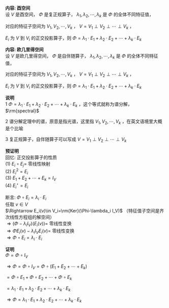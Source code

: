 **内容: 酉空间**  
设 $V$ 是酉空间， $\Phi$ 是复正规算子， $\lambda_1,\lambda_2,\cdots,\lambda_k$ 是 $\Phi$ 的全体不同特征值，  
  
对应的特征子空间为 $V_1,V_2,\cdots,V_k$ ， $V=V_1\perp V_2\perp\cdots\perp V_k$ ，  
  
 $E_i$ 为 $V$ 到 $V_i$ 的正交投影算子，则 $\Phi=\lambda_1\cdot E_1+\lambda_2\cdot E_2+\cdots+\lambda_k\cdot E_k$  
  
  
**内容: 欧几里得空间**  
设 $V$ 是欧几里得空间， $\Phi$ 是自伴随算子， $\lambda_1,\lambda_2,\cdots,\lambda_k$ 是 $\Phi$ 的全体不同特征值，  
  
对应的特征子空间为 $V_1,V_2,\cdots,V_k$ ， $V=V_1\perp V_2\perp\cdots\perp V_k$ ，  
  
 $E_i$ 为 $V$ 到 $V_i$ 的正交投影算子，则 $\Phi=\lambda_1\cdot E_1+\lambda_2\cdot E_2+\cdots+\lambda_k\cdot E_k$  
  
**说明**  
1  $\Phi=\lambda_1\cdot E_1+\lambda_2\cdot E_2+\cdots+\lambda_k\cdot E_k$ ，这个等式就称为谱分解， $\rm{spectral}$  
  
2 谱分解定理中的谱，原意是指光谱，这里指 $V_1,V_2,\cdots,V_k$ ，在英文语境里大概是个比喻  
  
3 复正规算子，自伴随算子可以写成 $V=V_1\perp V_2\perp\cdots\perp V_k$  
  
**预证明**  
回忆: 正交投影算子的性质  
 $(1)\ E_i\circ E_j=$ 零线性映射  
 $(2)\ E_i^2=E_i$  
 $(3)\ E_1+E_2+\cdots+E_k=I_V$  
 $(4)\ E_i^\star=E_i$  
  
断言:  $\Phi\circ E_i=\lambda_i\cdot E_i$  
任取 $v\in V$  
 $\Rightarrow E_i(v)\in V_i=\rm{Ker}(\Phi-\lambda_i I_V)$ （特征值子空间是齐次线性方程组的解空间）  
 $\Rightarrow(\Phi-\lambda_iI_V)(E_i(v))=$ 零线性变换  
 $\Rightarrow\Phi E_i(v)-\lambda_iI_VE_i(v)=$ 零线性变换  
 $\Rightarrow\Phi\circ E_i=\lambda_i\cdot E_i$  
  
**证明**  
 $\Phi=\Phi\circ I_V$  
  
 $\Rightarrow\Phi=\Phi\circ I_V=\Phi\circ(E_1+E_2+\cdots+E_k)$  
  
 $=\Phi\circ E_1+\Phi\circ E_2+\cdots+\Phi\circ E_k$  
  
 $=\lambda_1\cdot E_1+\lambda_2\cdot E_2+\cdots+\lambda_k\cdot E_k$  
  
 $\Rightarrow\Phi=\lambda_1\cdot E_1+\lambda_2\cdot E_2+\cdots+\lambda_k\cdot E_k$  
